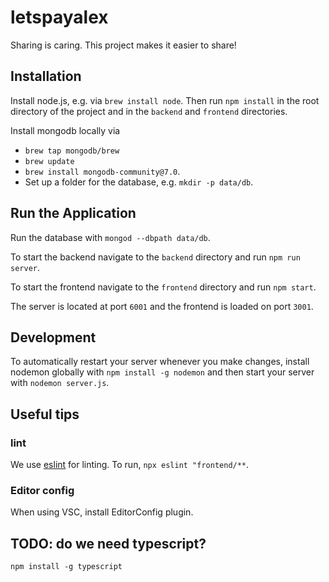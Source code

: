 # letspayalex

Sharing is caring. This project makes it easier to share!

## Installation

Install node.js, e.g. via `brew install node`. Then run `npm install` in the root directory of the project and in the `backend` and `frontend` directories.

Install mongodb locally via

- `brew tap mongodb/brew`
- `brew update`
- `brew install mongodb-community@7.0`.
- Set up a folder for the database, e.g. `mkdir -p data/db`.

## Run the Application

Run the database with `mongod --dbpath data/db`.

To start the backend navigate to the `backend` directory and run `npm run server`.

To start the frontend navigate to the `frontend` directory and run `npm start`.

The server is located at port `6001` and the frontend is loaded on port `3001`.

## Development

To automatically restart your server whenever you make changes, install nodemon globally with `npm install -g nodemon` and then start your server with `nodemon server.js`.

## Useful tips

### lint

We use [eslint](https://eslint.org/docs/latest/use/command-line-interface) for linting. To run, `npx eslint "frontend/**`.

### Editor config

When using VSC, install EditorConfig plugin.

## TODO: do we need typescript?

`npm install -g typescript`
